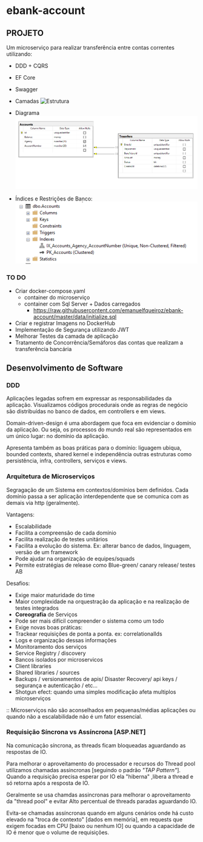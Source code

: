 # ebank-account

## PROJETO

Um microserviço para realizar transferência entre contas correntes utilizando:

- DDD + CQRS
- EF Core
- Swagger

- Camadas
![Estrutura](github.com/emanuelfqueiroz/ebank-account/raw/master/docs/Estrutura.png)
- Diagrama
![Digrama](
https://raw.githubusercontent.com/emanuelfqueiroz/ebank-account/master/docs/DatabaseDiagram.png)

- Índices e Restrições de Banco:
![Indices](https://github.com/emanuelfqueiroz/ebank-account/raw/master/docs/Unique%20_Indexes.png)

### TO DO

- Criar docker-compose.yaml 
  - container do microserviço
  - container com Sql Server + Dados carregados
    - <https://raw.githubusercontent.com/emanuelfqueiroz/ebank-account/master/data/initialize.sql>
- Criar e registrar Imagens no DockerHub
- Implementação de Segurança utilizando JWT
- Melhorar Testes da camada de aplicação
- Tratamento de Concorrência/Semáforos das contas que realizam a transferência bancária

## Desenvolvimento de Software

### DDD

Aplicações legadas sofrem em expressar as responsabilidades da aplicação. Visualizamos códigos procedurais onde as regras de negócio são distribuídas no banco de dados, em controllers e em views.

Domain-driven-design é uma abordagem que foca em evidenciar o domínio da aplicação. Ou seja, os processos do mundo real são representados em um único lugar: no domínio da aplicação.

Apresenta também as boas práticas para o domínio: liguagem ubiqua, bounded contexts, shared kernel e  independência outras estruturas como persistência, infra, controllers, serviços e views.

### Arquitetura de Microserviços

Segragação de um Sistema em contextos/domínios bem definidos. Cada domínio passa a ser aplicação interdependente que se comunica com as demais via http (geralmente).

Vantagens:

- Escalabilidade 
- Facilita a compreensão de cada domínio
- Facilita realização de testes unitários
- Facilita a evolução do sistema.  Ex: alterar banco de dados, linguagem, versão de um framework
- Pode ajudar na organização de equipes/squads
- Permite estratégias de release como Blue-green/ canary release/ testes AB

Desafios:

- Exige maior maturidade do time
- Maior complexidade na orquestração da aplicação e na realização de testes integrados 
- **Coreografia**  de Serviços
- Pode ser mais difícil compreender o sistema como um todo
- Exige novas boas práticas:
- Trackear requisições de ponta a ponta. ex: correlationalIds
- Logs e organização dessas informações
- Monitoramento dos serviços
- Service Registry / discovery
- Bancos isolados por microservicos
- Client libraries
- Shared libraries / sources
- Backups / versionamentos de apis/ Disaster Recovery/ api keys / segurança e autenticação / etc...
- Shotgun efect: quando uma simples modificação afeta multiplos microserviços

:: Microserviços não são aconselhados em pequenas/médias aplicações ou quando não a escalabilidade não é um fator essencial.

### Requisição Síncrona vs Assíncrona [ASP.NET]

Na comunicação síncrona, as threads ficam bloqueadas aguardando as respostas de IO.

Para melhorar o aproveitamento do processador e recursos do Thread pool utilizamos chamadas assincronas [seguindo o padrão *"TAP Pattern"*].
Quando a requisição precisa esperar por IO ela "hiberna" ,libera a thread e só retorna após a resposta de IO.

Geralmente se usa chamdas assincronas para melhorar o aproveitamento da "thread pool" e evitar Alto percentual de threads paradas aguardando IO.

Evita-se chamadas assíncronas quando em alguns cenários onde há custo elevado na "troca de contexto" [dados em memória], em requests que exigem focadas em CPU [baixo ou nenhum IO] ou quando a capacidade de IO é menor que o volume de requisições.
